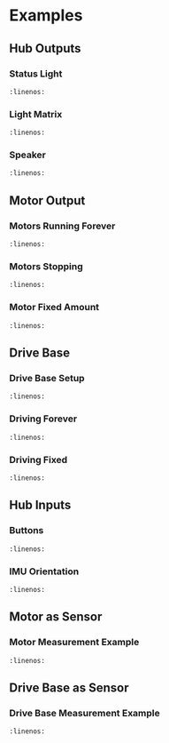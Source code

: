 # Examples

## Hub Outputs

### Status Light

```{literalinclude} ./python_files/hub_output_status_light.py
:linenos:
```

### Light Matrix

```{literalinclude} ./python_files/hub_output_light_matrix.py
:linenos:
```

### Speaker

```{literalinclude} ./python_files/hub_output_speaker.py
:linenos:
```

## Motor Output

### Motors Running Forever

```{literalinclude} ./python_files/motors_output_run.py
:linenos:
```

### Motors Stopping

```{literalinclude} ./python_files/motors_output_stop.py
:linenos:
```

### Motor Fixed Amount

```{literalinclude} ./python_files/motors_output_fixed.py
:linenos:
```

## Drive Base

### Drive Base Setup

```{literalinclude} ./python_files/drive_base_output.py
:linenos:
```

### Driving Forever

```{literalinclude} ./python_files/drive_base_output_forever.py
:linenos:
```

### Driving Fixed

```{literalinclude} ./python_files/drive_base_output_fixed.py
:linenos:
```

## Hub Inputs

### Buttons

```{literalinclude} ./python_files/hub_input_buttons.py
:linenos:
```

### IMU Orientation

```{literalinclude} ./python_files/hub_input_imu_orientation.py
:linenos:
```

## Motor as Sensor

### Motor Measurement Example

```{literalinclude} ./python_files/motors_input.py
:linenos:
```

## Drive Base as Sensor

### Drive Base Measurement Example

```{literalinclude} ./python_files/drive_base_input.py
:linenos:
```